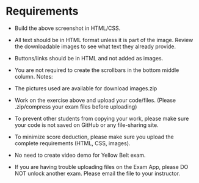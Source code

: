 # Requirements

- Build the above screenshot in HTML/CSS.
- All text should be in HTML format unless it is part of the image. Review the downloadable images to see what text they already provide.
- Buttons/links should be in HTML and not added as images.
- You are not required to create the scrollbars in the bottom middle column.
Notes:

- The pictures used are available for download images.zip
- Work on the exercise above and upload your code/files. (Please .zip/compress your exam files before uploading)
- To prevent other students from copying your work, please make sure your code is not saved on GitHub or any file-sharing site.
- To minimize score deduction, please make sure you upload the complete requirements (HTML, CSS, images).
- No need to create video demo for Yellow Belt exam.
- If you are having trouble uploading files on the Exam App, please DO NOT unlock another exam. Please email the file to your instructor.